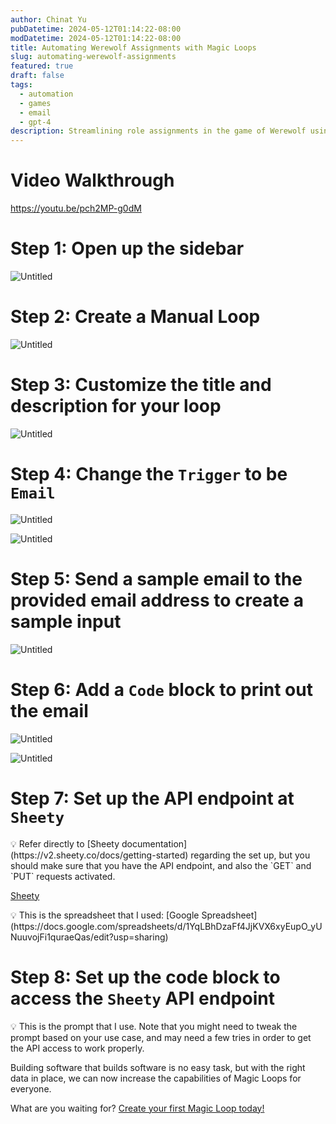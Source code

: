 ```yaml
---
author: Chinat Yu
pubDatetime: 2024-05-12T01:14:22-08:00
modDatetime: 2024-05-12T01:14:22-08:00
title: Automating Werewolf Assignments with Magic Loops
slug: automating-werewolf-assignments
featured: true
draft: false
tags:
  - automation
  - games
  - email
  - gpt-4
description: Streamlining role assignments in the game of Werewolf using Magic Loops and Sheety API
---
```


# Video Walkthrough

https://youtu.be/pch2MP-g0dM

# Step 1: Open up the sidebar

![Untitled](https://prod-files-secure.s3.us-west-2.amazonaws.com/c4e0b036-53a4-4185-8999-ebf5e6107072/90d3c100-6729-4fbe-96f1-0f43a728de1f/Untitled.png)

# Step 2: Create a Manual Loop

![Untitled](https://prod-files-secure.s3.us-west-2.amazonaws.com/c4e0b036-53a4-4185-8999-ebf5e6107072/a08290c4-c789-4236-9da3-324b804f5b81/Untitled.png)

# Step 3: Customize the title and description for your loop

![Untitled](https://prod-files-secure.s3.us-west-2.amazonaws.com/c4e0b036-53a4-4185-8999-ebf5e6107072/1267555b-baaa-4fab-afd8-3f907cfe77ed/Untitled.png)

# Step 4: Change the `Trigger` to be `Email`

![Untitled](https://prod-files-secure.s3.us-west-2.amazonaws.com/c4e0b036-53a4-4185-8999-ebf5e6107072/69543f67-35f5-44f5-8371-ef3556d68746/Untitled.png)

![Untitled](https://prod-files-secure.s3.us-west-2.amazonaws.com/c4e0b036-53a4-4185-8999-ebf5e6107072/6cdcc77d-06f3-49c2-bae5-28c15bd9c1cc/Untitled.png)

# Step 5: Send a sample email to the provided email address to create a sample input

![Untitled](https://prod-files-secure.s3.us-west-2.amazonaws.com/c4e0b036-53a4-4185-8999-ebf5e6107072/402cf3a2-46ae-4d21-be6b-03f9a050c95e/Untitled.png)

# Step 6: Add a `Code` block to print out the email

![Untitled](https://prod-files-secure.s3.us-west-2.amazonaws.com/c4e0b036-53a4-4185-8999-ebf5e6107072/f1c21f42-5f68-4809-ae84-53e0c3670686/Untitled.png)

![Untitled](https://prod-files-secure.s3.us-west-2.amazonaws.com/c4e0b036-53a4-4185-8999-ebf5e6107072/acdebbcc-418d-42ef-823a-179cae3d886b/Untitled.png)

# Step 7: Set up the API endpoint at `Sheety`

<aside>
💡 Refer directly to [Sheety documentation](https://v2.sheety.co/docs/getting-started) regarding the set up, but you should make sure that you have the API endpoint, and also the `GET` and `PUT` requests activated.
</aside>

[Sheety](https://dashboard.sheety.co/)

<aside>
💡 This is the spreadsheet that I used: [Google Spreadsheet](https://docs.google.com/spreadsheets/d/1YqLBhDzaFf4JjKVX6xyEupO_yUNuuvojFi1quraeQas/edit?usp=sharing)
</aside>

# Step 8: Set up the code block to access the `Sheety` API endpoint

<aside>
💡 This is the prompt that I use. Note that you might need to tweak the prompt based on your use case, and may need a few tries in order to get the API access to work properly.
</aside>



Building software that builds software is no easy task, but with the right data in place, we can now increase the capabilities of Magic Loops for everyone.

What are you waiting for? [Create your first Magic Loop today!](https://magicloops.dev)
